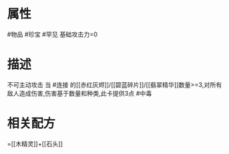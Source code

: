 # 属性
#物品 
#珍宝 
#罕见 
基础攻击力=0
# 描述
不可主动攻击
当 #连接 的[[赤红灰烬]]/[[碧蓝碎片]]/[[翡翠精华]]数量>=3,对所有敌人造成伤害,伤害基于数量和种类,此卡提供3点 #中毒 
# 相关配方
=[[木精灵]]+[[石头]]